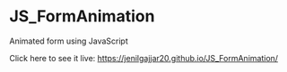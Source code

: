 # JS_FormAnimation

Animated form using JavaScript

Click here to see it live: https://jenilgajjar20.github.io/JS_FormAnimation/
